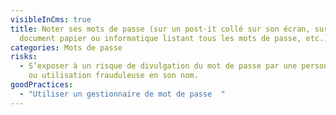 ```yaml
---
visibleInCms: true
title: Noter ses mots de passe (sur un post-it collé sur son écran, sur un
  document papier ou informatique listant tous les mots de passe, etc.).
categories: Mots de passe
risks:
  - S’exposer à un risque de divulgation du mot de passe par une personne tierce
    ou utilisation frauduleuse en son nom.
goodPractices:
  - "Utiliser un gestionnaire de mot de passe  "
---
```

